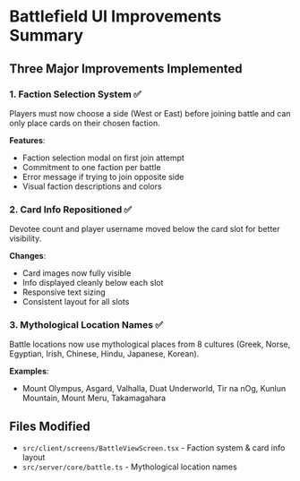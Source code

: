 # Battlefield UI Improvements Summary

## Three Major Improvements Implemented

### 1. Faction Selection System ✅
Players must now choose a side (West or East) before joining battle and can only place cards on their chosen faction.

**Features**:
- Faction selection modal on first join attempt
- Commitment to one faction per battle
- Error message if trying to join opposite side
- Visual faction descriptions and colors

### 2. Card Info Repositioned ✅
Devotee count and player username moved below the card slot for better visibility.

**Changes**:
- Card images now fully visible
- Info displayed cleanly below each slot
- Responsive text sizing
- Consistent layout for all slots

### 3. Mythological Location Names ✅
Battle locations now use mythological places from 8 cultures (Greek, Norse, Egyptian, Irish, Chinese, Hindu, Japanese, Korean).

**Examples**:
- Mount Olympus, Asgard, Valhalla, Duat Underworld, Tir na nOg, Kunlun Mountain, Mount Meru, Takamagahara

## Files Modified
- `src/client/screens/BattleViewScreen.tsx` - Faction system & card info layout
- `src/server/core/battle.ts` - Mythological location names
